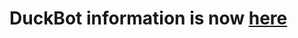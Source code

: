 # DuckBot information is now [here](https://github.com/LeoCx1000/discord-bots/blob/master/README.md)
